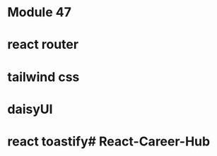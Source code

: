 
# Module 47 
# react router
# tailwind css
# daisyUI
# react toastify#   R e a c t - C a r e e r - H u b  
 